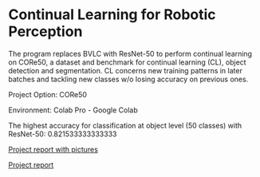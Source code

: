 # Continual Learning for Robotic Perception

The program replaces BVLC with ResNet-50 to perform continual learning on CORe50, a dataset and benchmark for continual learning (CL), object detection and segmentation. CL concerns new training patterns in later batches and tackling new classes w/o losing accuracy on previous ones.



Project Option: CORe50

Environment: Colab Pro - Google Colab

The highest accuracy for classification at object level (50 classes) with ResNet-50: 0.821533333333333

[Project report with pictures](https://github.com/marxshen/Continual-Learning-for-Robotic-Perception/blob/master/Report%20for%20Continual%20Learning%20(CL)%20for%20Robotic%20Perception.pdf)

[Project report](https://github.com/marxshen/Continual-Learning-for-Robotic-Perception/blob/master/Report%20for%20Continual%20Learning%20(CL)%20for%20Robotic%20Perception.md)
